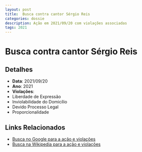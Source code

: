 ```yaml
---
layout: post
title:  Busca contra cantor Sérgio Reis
categories: dossie
description: Ação em 2021/09/20 com violações associadas
tags: 2021
---
```


# Busca contra cantor Sérgio Reis

## Detalhes
- **Data**: 2021/09/20
- **Ano**: 2021
- **Violações**:
- Liberdade de Expressão
- Inviolabilidade do Domicílio
- Devido Processo Legal
- Proporcionalidade

## Links Relacionados
- [Busca no Google para a ação e violações](https://www.google.com/search?q=%22Alexandre%20de%20Moraes%22%20Busca%20contra%20cantor%20S%C3%A9rgio%20Reis%20Liberdade%20de%20Express%C3%A3o%20Inviolabilidade%20do%20Domic%C3%ADlio%20Devido%20Processo%20Legal%20Proporcionalidade%202021)
- [Busca na Wikipedia para a ação e violações](https://en.wikipedia.org/w/index.php?search=%22Alexandre%20de%20Moraes%22%20Busca%20contra%20cantor%20S%C3%A9rgio%20Reis%20Liberdade%20de%20Express%C3%A3o%20Inviolabilidade%20do%20Domic%C3%ADlio%20Devido%20Processo%20Legal%20Proporcionalidade%202021)
